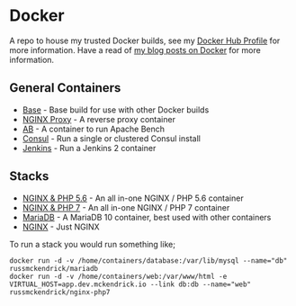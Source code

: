 Docker
=============

A repo to house my trusted Docker builds, see my [Docker Hub Profile](https://hub.docker.com/u/russmckendrick/) for more information. Have a read of [my blog posts on Docker](https://media-glass.es/tags/docker/) for more information.

## General Containers

- [Base](https://registry.hub.docker.com/u/russmckendrick/base/) - Base build for use with other Docker builds
- [NGINX Proxy](https://registry.hub.docker.com/u/russmckendrick/nginx-proxy/) - A reverse proxy container
- [AB](https://hub.docker.com/r/russmckendrick/ab/) - A container to run Apache Bench
- [Consul](https://hub.docker.com/r/russmckendrick/consul/) - Run a single or clustered Consul install
- [Jenkins](https://hub.docker.com/r/russmckendrick/jenkins/) - Run a Jenkins 2 container

## Stacks

- [NGINX & PHP 5.6](https://registry.hub.docker.com/u/russmckendrick/nginx-php/) - An all in-one NGINX / PHP 5.6 container
- [NGINX & PHP 7](https://registry.hub.docker.com/u/russmckendrick/nginx-php7/) - An all in-one NGINX / PHP 7 container
- [MariaDB](https://registry.hub.docker.com/u/russmckendrick/mariadb/) - A MariaDB 10 container, best used with other containers
- [NGINX](https://registry.hub.docker.com/u/russmckendrick/nginx/) - Just NGINX

To run a stack you would run something like;

```
docker run -d -v /home/containers/database:/var/lib/mysql --name="db" russmckendrick/mariadb
docker run -d -v /home/containers/web:/var/www/html -e VIRTUAL_HOST=app.dev.mckendrick.io --link db:db --name="web" russmckendrick/nginx-php7
```